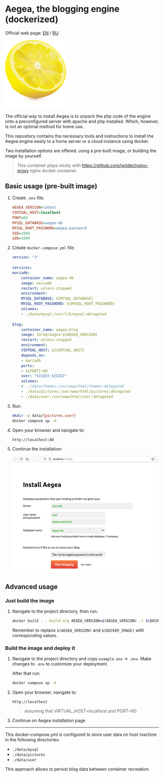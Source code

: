 # Aegea, the blogging engine (dockerized)

Official web page: [EN](http://blogengine.me/) / [RU](https://blogengine.ru)

<img src="docs/lemon.png" width="200"/>

The official way to install Aegea is to unpack the php code of the engine onto a preconfigured server with apache and php installed. Which, however, is not an optimal method for home use.

This repository contains the necessary tools and instructions to install the Aegea engine easily to a home server or a cloud instance using docker.

Two installation options are offered: using a pre-built image, or building the image by yourself.

> This container plays nicely with https://github.com/jwilder/nginx-proxy nginx docker container.

## Basic usage (pre-built image)

1. Create `.env` file:
    ```ini
    AEGEA_VERSION=latest
    VIRTUAL_HOST=localhost
    PORT=80
    MYSQL_DATABASE=aegea-db
    MYSQL_ROOT_PASSWORD=aegea-password
    UID=1000
    GID=1000
    ```

1. Create `docker-compose.yml` file:
    ```yaml
    version: "3"

    services:
    mariadb:
        container_name: aegea-db
        image: mariadb
        restart: unless-stopped
        environment:
        MYSQL_DATABASE: ${MYSQL_DATABASE}
        MYSQL_ROOT_PASSWORD: ${MYSQL_ROOT_PASSWORD}
        volumes:
        - ./data/mysql:/var/lib/mysql:delegated

    blog:
        container_name: aegea-blog
        image: 13rom/aegea:${AEGEA_VERSION}
        restart: unless-stopped
        environment:
        VIRTUAL_HOST: ${VIRTUAL_HOST}
        depends_on:
        - mariadb
        ports:
        - ${PORT}:80
        user: "${UID}:${GID}"
        volumes:
        #- ./data/themes:/var/www/html/themes:delegated
        - ./data/pictures:/var/www/html/pictures:delegated
        - ./data/user:/var/www/html/user:delegated
    ```
1. Run:
    ```bash
    mkdir -p data/{pictures,user}
    docker compose up -d
    ```

1. Open your browser and navigate to:
    ```
    http://localhost:80
    ```

1. Continue the installation:

    ![](docs/installation.png)


## Advanced usage
### Just build the image
1. Navigate to the project directory, then run:

    ```sh
    docker build . --build-arg AEGEA_VERSION=$(AEGEA_VERSION) -t $(DOCKER_IMAGE)
    ```
    Remember to replace `$(AEGEA_VERSION)` and `$(DOCKER_IMAGE)` with corresponding values.


### Build the image and deploy it

1. Navigate to the project directory and copy `example.env` → `.env`. Make changes to `.env` to customize your deployment.

    After that run:
    ```sh
    docker compose up -d
    ```

1. Open your browser, navigate to:
    ```
    http://localhost
    ```
    > assuming that VIRTUAL_HOST=localhost and PORT=80

1. Continue on Aegea installation page

---
This docker-compose.yml is configured to store user data on host machine in the following directories:

- `./data/mysql`
- `./data/pictures`
- `./data/user`

This approach allows to persist blog data between container recreation.
